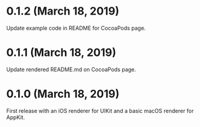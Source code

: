 # 0.1.2 (March 18, 2019)

Update example code in README for CocoaPods page.

# 0.1.1 (March 18, 2019)

Update rendered README.md on CocoaPods page.

# 0.1.0 (March 18, 2019)

First release with an iOS renderer for UIKit and a basic macOS renderer for
AppKit.
